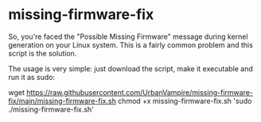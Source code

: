 # missing-firmware-fix
So, you're faced the "Possible Missing Firmware" message during kernel generation on your Linux system. This is a fairly common problem and this script is the solution.

The usage is very simple: just download the script, make it executable and run it as sudo:

wget https://raw.githubusercontent.com/UrbanVampire/missing-firmware-fix/main/missing-firmware-fix.sh
chmod +x missing-firmware-fix.sh
'sudo ./missing-firmware-fix.sh'
